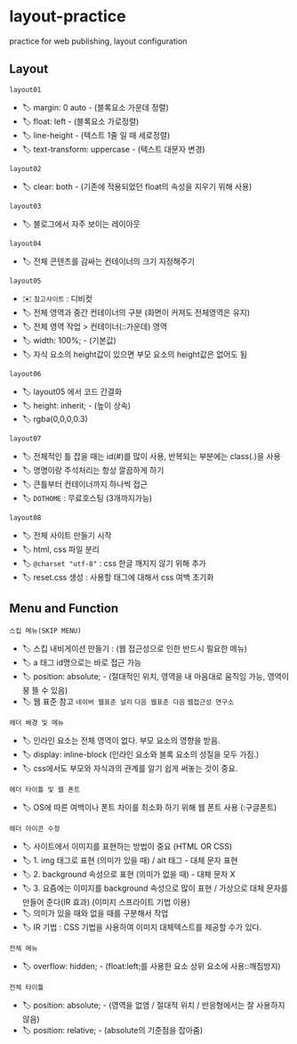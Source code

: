 # layout-practice

practice for web publishing, layout configuration

## Layout

`layout01`

- 🏷 margin: 0 auto - (블록요소 가운데 정렬)
- 🏷 float: left - (블록요소 가로정렬)
- 🏷 line-height - (텍스트 1줄 일 때 세로정렬)
- 🏷 text-transform: uppercase - (텍스트 대문자 변경)

`layout02`

- 🏷 clear: both - (기존에 적용되었던 float의 속성을 지우기 위해 사용)

`layout03`

- 🏷 블로그에서 자주 보이는 레이아웃

`layout04`

- 🏷 전체 콘텐츠를 감싸는 컨테이너의 크기 지정해주기

`layout05`

- ✉️ `참고사이트` : 디비컷
- 🏷 전체 영역과 중간 컨테이너의 구분 (화면이 커져도 전체영역은 유지)
- 🏷 전체 영역 작업 > 컨테이너(::가운데) 영역
- 🏷 width: 100%; - (기본값)
- 🏷 자식 요소의 height값이 있으면 부모 요소의 height값은 없어도 됨

`layout06`

- 🏷 layout05 에서 코드 간결화
- 🏷 height: inherit; - (높이 상속)
- 🏷 rgba(0,0,0,0.3)

`layout07`

- 🏷 전체적인 틀 잡을 때는 id(#)를 많이 사용, 반복되는 부분에는 class(.)을 사용
- 🏷 명명이랑 주석처리는 항상 깔끔하게 하기
- 🏷 큰틀부터 컨테이너까지 하나씩 접근
- 🏷 `DOTHOME` : 무료호스팅 (3개까지가능)

`layout08`

- 🏷 전체 사이트 만들기 시작
- 🏷 html, css 파일 분리
- 🏷 `@charset "utf-8"` : css 한글 깨지지 않기 위해 추가
- 🏷 reset.css 생성 : 사용할 태그에 대해서 css 여백 초기화

## Menu and Function

`스킵 메뉴(SKIP MENU)`

- 🏷 스킵 내비게이션 만들기 : (웹 접근성으로 인한 반드시 필요한 메뉴)
- 🏷 a 태그 id명으로는 바로 접근 가능
- 🏷 position: absolute; - (절대적인 위치, 영역을 내 마음대로 움직임 가능, 영역이 붕 뜰 수 있음)
- 🏷 웹 표준 참고 `네이버 웹표준 널리` `다음 웹표준 다음` `웹접근성 연구소`

`헤더 배경 및 메뉴`

- 🏷 인라인 요소는 전체 영역이 없다. 부모 요소의 영향을 받음.
- 🏷 display: inline-block (인라인 요소와 블록 요소의 성질을 모두 가짐.)
- 🏷 css에서도 부모와 자식과의 관계를 알기 쉽게 써놓는 것이 중요.

`헤더 타이틀 및 웹 폰트`

- 🏷 OS에 따른 여백이나 폰트 차이를 최소화 하기 위해 웹 폰트 사용 (:구글폰트)

`헤더 아이콘 수정`

- 🏷 사이트에서 이미지를 표현하는 방법이 중요 (HTML OR CSS)
- 🏷 1. img 태그로 표현 (의미가 있을 때) / alt 태그 - 대체 문자 표현
- 🏷 2. background 속성으로 표현 (의미가 없을 때) - 대체 문자 X
- 🏷 3. 요즘에는 이미지를 background 속성으로 많이 표현 / 가상으로 대체 문자를 만들어 준다(IR 효과) (이미지 스프라이트 기법 이용)
- 🏷 의미가 있을 때와 없을 때를 구분해서 작업
- 🏷 IR 기법 : CSS 기법을 사용하여 이미지 대체텍스트를 제공할 수가 있다.

`전체 메뉴`

- 🏷 overflow: hidden; - (float:left;를 사용한 요소 상위 요소에 사용::깨짐방지)

`전체 타이틀`

- 🏷 position: absolute; - (영역을 없앰 / 절대적 위치 / 반응형에서는 잘 사용하지 않음)
- 🏷 position: relative; - (absolute의 기준점을 잡아줌)

